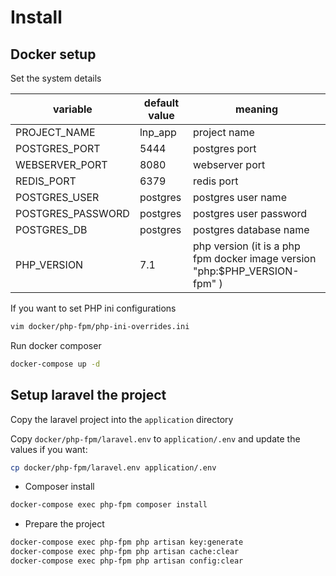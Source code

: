 # Install

## Docker setup

Set the system details

|variable| default value| meaning|
|---|---|---|
|PROJECT_NAME|lnp_app| project name|
|POSTGRES_PORT|5444| postgres port|
|WEBSERVER_PORT|8080| webserver port|
|REDIS_PORT|6379| redis port|
|POSTGRES_USER|postgres| postgres user name|
|POSTGRES_PASSWORD|postgres| postgres user password|
|POSTGRES_DB|postgres| postgres database name|
|PHP_VERSION|7.1| php version (it is a php fpm docker image version "php:$PHP_VERSION-fpm" )  |

If you want to set PHP ini configurations
```bash
vim docker/php-fpm/php-ini-overrides.ini
``` 

Run docker composer

```bash
docker-compose up -d
```

## Setup laravel the project

Copy the laravel project into the `application` directory 

Copy `docker/php-fpm/laravel.env` to `application/.env` and update the values if you want:
```bash
cp docker/php-fpm/laravel.env application/.env
```

- Composer install

```bash
docker-compose exec php-fpm composer install
```

- Prepare the project
```bash
docker-compose exec php-fpm php artisan key:generate 
docker-compose exec php-fpm php artisan cache:clear
docker-compose exec php-fpm php artisan config:clear
```